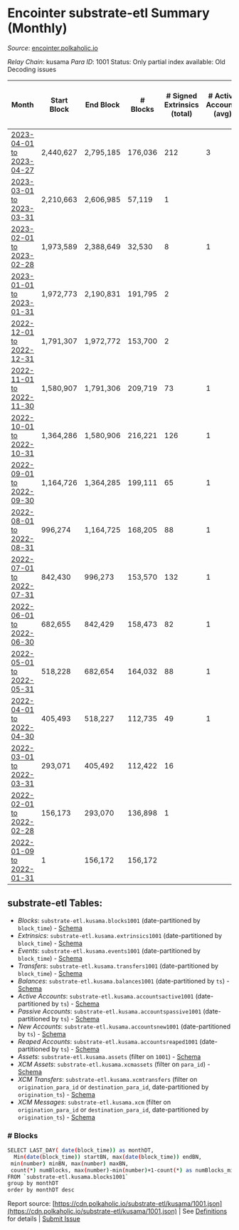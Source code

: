 # Encointer substrate-etl Summary (Monthly)

_Source_: [encointer.polkaholic.io](https://encointer.polkaholic.io)

*Relay Chain*: kusama
*Para ID*: 1001
Status: Only partial index available: Old Decoding issues


| Month | Start Block | End Block | # Blocks | # Signed Extrinsics (total) | # Active Accounts (avg) | # Addresses with Balances (max) | Issues |
| ----- | ----------- | --------- | -------- | --------------------------- | ----------------------- | ------------------------------- | ------ |
| [2023-04-01 to 2023-04-27](/kusama/1001-encointer/2023-04-30.md) | 2,440,627 | 2,795,185 | 176,036 | 212 | 3 | 65 | - 178,523 (50.35%) |   
| [2023-03-01 to 2023-03-31](/kusama/1001-encointer/2023-03-31.md) | 2,210,663 | 2,606,985 | 57,119 | 1 |  | 65 | - 339,204 (85.59%) |   
| [2023-02-01 to 2023-02-28](/kusama/1001-encointer/2023-02-28.md) | 1,973,589 | 2,388,649 | 32,530 | 8 | 1 | 65 | - 382,531 (92.16%) |   
| [2023-01-01 to 2023-01-31](/kusama/1001-encointer/2023-01-31.md) | 1,972,773 | 2,190,831 | 191,795 | 2 |  | 58 | - 26,264 (12.04%) |   
| [2022-12-01 to 2022-12-31](/kusama/1001-encointer/2022-12-31.md) | 1,791,307 | 1,972,772 | 153,700 | 2 |  | 58 | - 27,766 (15.30%) |   
| [2022-11-01 to 2022-11-30](/kusama/1001-encointer/2022-11-30.md) | 1,580,907 | 1,791,306 | 209,719 | 73 | 1 | 57 | - 681 (0.32%) |   
| [2022-10-01 to 2022-10-31](/kusama/1001-encointer/2022-10-31.md) | 1,364,286 | 1,580,906 | 216,221 | 126 | 1 | 54 | - 400 (0.18%) |   
| [2022-09-01 to 2022-09-30](/kusama/1001-encointer/2022-09-30.md) | 1,164,726 | 1,364,285 | 199,111 | 65 | 1 | 40 | - 449 (0.22%) |   
| [2022-08-01 to 2022-08-31](/kusama/1001-encointer/2022-08-31.md) | 996,274 | 1,164,725 | 168,205 | 88 | 1 | 36 | - 247 (0.15%) |   
| [2022-07-01 to 2022-07-31](/kusama/1001-encointer/2022-07-31.md) | 842,430 | 996,273 | 153,570 | 132 | 1 | 35 | - 274 (0.18%) |   
| [2022-06-01 to 2022-06-30](/kusama/1001-encointer/2022-06-30.md) | 682,655 | 842,429 | 158,473 | 82 | 1 | 20 | - 1,302 (0.81%) |   
| [2022-05-01 to 2022-05-31](/kusama/1001-encointer/2022-05-31.md) | 518,228 | 682,654 | 164,032 | 88 | 1 | 19 | - 395 (0.24%) |   
| [2022-04-01 to 2022-04-30](/kusama/1001-encointer/2022-04-30.md) | 405,493 | 518,227 | 112,735 | 49 | 1 | 17 | -   |   
| [2022-03-01 to 2022-03-31](/kusama/1001-encointer/2022-03-31.md) | 293,071 | 405,492 | 112,422 | 16 |  | 7 | -   |   
| [2022-02-01 to 2022-02-28](/kusama/1001-encointer/2022-02-28.md) | 156,173 | 293,070 | 136,898 | 1 |  | 3 | -   |   
| [2022-01-09 to 2022-01-31](/kusama/1001-encointer/2022-01-31.md) | 1 | 156,172 | 156,172 |  |  | 1 | -   |   

## substrate-etl Tables:

* _Blocks_: `substrate-etl.kusama.blocks1001` (date-partitioned by `block_time`) - [Schema](/schema/balances.json)
* _Extrinsics_: `substrate-etl.kusama.extrinsics1001` (date-partitioned by `block_time`) - [Schema](/schema/extrinsics.json)
* _Events_: `substrate-etl.kusama.events1001` (date-partitioned by `block_time`) - [Schema](/schema/events.json)
* _Transfers_: `substrate-etl.kusama.transfers1001` (date-partitioned by `block_time`) - [Schema](/schema/transfers.json)
* _Balances_: `substrate-etl.kusama.balances1001` (date-partitioned by `ts`) - [Schema](/schema/balances.json)
* _Active Accounts_: `substrate-etl.kusama.accountsactive1001` (date-partitioned by `ts`) - [Schema](/schema/accountsactive.json)
* _Passive Accounts_: `substrate-etl.kusama.accountspassive1001` (date-partitioned by `ts`) - [Schema](/schema/accountspassive.json)
* _New Accounts_: `substrate-etl.kusama.accountsnew1001` (date-partitioned by `ts`) - [Schema](/schema/accountsnew.json)
* _Reaped Accounts_: `substrate-etl.kusama.accountsreaped1001` (date-partitioned by `ts`) - [Schema](/schema/accountsreaped.json)
* _Assets_: `substrate-etl.kusama.assets` (filter on `1001`) - [Schema](/schema/assets.json)
* _XCM Assets_: `substrate-etl.kusama.xcmassets` (filter on `para_id`) - [Schema](/schema/xcmassets.json)
* _XCM Transfers_: `substrate-etl.kusama.xcmtransfers` (filter on `origination_para_id` or `destination_para_id`, date-partitioned by `origination_ts`) - [Schema](/schema/xcmtransfers.json)
* _XCM Messages_: `substrate-etl.kusama.xcm` (filter on `origination_para_id` or `destination_para_id`, date-partitioned by `origination_ts`) - [Schema](/schema/xcm.json)

### # Blocks
```bash
SELECT LAST_DAY( date(block_time)) as monthDT,
  Min(date(block_time)) startBN, max(date(block_time)) endBN, 
 min(number) minBN, max(number) maxBN, 
 count(*) numBlocks, max(number)-min(number)+1-count(*) as numBlocks_missing 
FROM `substrate-etl.kusama.blocks1001` 
group by monthDT 
order by monthDT desc
```


Report source: [https://cdn.polkaholic.io/substrate-etl/kusama/1001.json](https://cdn.polkaholic.io/substrate-etl/kusama/1001.json) | See [Definitions](/DEFINITIONS.md) for details | [Submit Issue](https://github.com/colorfulnotion/substrate-etl/issues)

